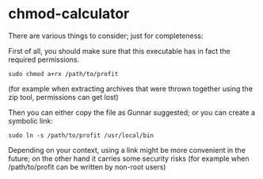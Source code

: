 # chmod-calculator

There are various things to consider; just for completeness:

First of all, you should make sure that this executable has in fact the required permissions.

```shell
sudo chmod a+rx /path/to/profit
```

(for example when extracting archives that were thrown together using the zip tool, permissions can get lost)

Then you can either copy the file as Gunnar suggested; or you can create a symbolic link:

```shell
sudo ln -s /path/to/profit /usr/local/bin
```

Depending on your context, using a link might be more convenient in the future; on the other hand it carries some security risks (for example when /path/to/profit can be written by non-root users)
